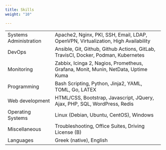 ```yaml
---
title: Skills
weight: "10"

---
```

<table class="tableres">
   <tbody>
      <tr>
         <td>Systems Administration</td>
         <td>Apache2, Nginx, PKI, SSH, Email, LDAP, OpenVPN, Virtualization, High Availability</td>
      </tr>
      <tr>
         <td>DevOps</td>
         <td>Ansible, Git, Github, Github Actions, GitLab, TravisCI, Docker, Podman, Kubernetes</td>
      </tr>
      <tr>
         <td>Monitoring</td>
         <td>Zabbix, Icinga 2, Nagios, Prometheus, Grafana, Monit, Munin, NetData, Uptime Kuma</td>
      </tr>
      <tr>
         <td>Programming</td>
         <td>Bash Scripting, Python, Jinja2, YAML, TOML, Go, LATEX</td>
      </tr>
      <tr>
         <td>Web development</td>
         <td>HTML/CSS, Bootstrap, Javascript, JQuery, Ajax, PHP, SQL, WordPress, Redis</td>
      </tr>
      <tr>
         <td>Operating Systems</td>
         <td>Linux (Debian, Ubuntu, CentOS), Windows</td>
      </tr>
      <tr>
         <td>Miscellaneous</td>
         <td>Troubleshooting, Office Suites, Driving License (B)</td>
      </tr>
      <tr>
         <td>Languages</td>
         <td>Greek (native), English</td>
      </tr>
   </tbody>
</table>
